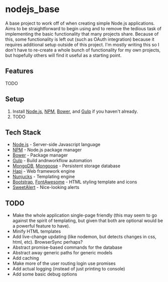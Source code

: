 nodejs_base
===========

A base project to work off of when creating simple Node.js applications. Aims to be straightforward to begin using and to remove the tedious task of implementing the basic functionality that many projects share. Because of this, some functionality is left out (such as OAuth integration) because it requires additional setup outside of this project. I'm mostly writing this so I don't have to re-create a whole bunch of functionality for my own projects, but hopefully others will find it useful as a starting point.


Features
------------

TODO


Setup
------------

1. Install [Node.js][], [NPM][], [Bower][], and [Gulp][] if you haven't already.
2. TODO


Tech Stack
------------

- [Node.js][] - Server-side Javascript language
- [NPM][] - Node.js package manager
- [Bower][] - Package manager
- [Gulp][] - Build andnworkflow automation
- [MongoDB][], [Mongoose][] - Persistent storage database
- [Hapi][] - Web framework engine
- [Nunjucks][] - Templating engine
- [Bootstrap][], [FontAwesome][] - HTML styling template and icons
- [SweetAlert][] - Nice-looking alerts


TODO
------------

- Make the whole application single-page friendly (this may seem to go against the spirit of templating, but given that both are optional would be a powerful feature to have).
- Minify HTML templates
- Add live-change updating (like nodemon, but detects changes in css, html, etc). BrowserSync perhaps?
- Abstract promise-based commands for the database
- Abstract away generic paths for generic models
- Add caching
- Make more of the user routing login use promises
- Add actual logging (instead of just printing to console)
- Add some basic debug options


[Node.js]: https://nodejs.org/
[NPM]: https://www.npmjs.com/
[Bower]: http://bower.io/
[Gulp]: http://gulpjs.com/
[MongoDB]: http://www.mongodb.org/
[Mongoose]: http://mongoosejs.com/
[Hapi]: http://hapijs.com/
[Nunjucks]: http://mozilla.github.io/nunjucks/
[Bootstrap]: http://getbootstrap.com/
[FontAwesome]: http://fortawesome.github.io/Font-Awesome/
[SweetAlert]: http://tristanedwards.me/sweetalert